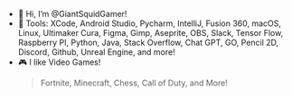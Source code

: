 - 🦑 Hi, I’m @GiantSquidGamer!
- 🔨 Tools: XCode, Android Studio, Pycharm, IntelliJ, Fusion 360, macOS, Linux, Ultimaker Cura, Figma, Gimp, Aseprite, OBS, Slack, Tensor Flow, Raspberry PI, Python, Java, Stack Overflow, Chat GPT, GO, Pencil 2D, Discord, Github, Unreal Engine, and more!
- 🎮 I like Video Games!
  > Fortnite,
  > Minecraft,
  > Chess,
  > Call of Duty,
  > and More!

<!---
GiantSquidGamer/GiantSquidGamer is a ✨ special ✨ repository because its `README.md` (this file) appears on your GitHub profile.
You can click the Preview link to take a look at your changes.
--->
